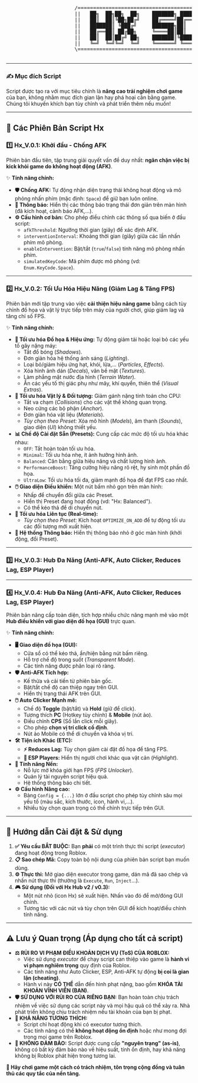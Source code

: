<p align="center">
    <pre>
                      /========================================================================\
                      ||   ██╗  ██╗██╗  ██╗    ███████╗ ██████╗██████╗ ██╗██████╗ ████████╗   ||
                      ||   ██║  ██║╚██╗██╔╝    ██╔════╝██╔════╝██╔══██╗██║██╔══██╗╚══██╔══╝   ||
                      ||   ███████║ ╚███╔╝     ███████╗██║     ██████╔╝██║██████╔╝   ██║      ||
                      ||   ██╔══██║ ██╔██╗     ╚════██║██║     ██╔══██╗██║██╔═══╝    ██║      ||
                      ||   ██║  ██║██╔╝ ██╗    ███████║╚██████╗██║  ██║██║██║        ██║      ||
                      ||   ╚═╝  ╚═╝╚═╝  ╚═╝    ╚══════╝ ╚═════╝╚═╝  ╚═╝╚═╝╚═╝        ╚═╝      ||
                      \========================================================================/
    </pre>
</p>

---

### ✍️ **Mục đích Script**

Script được tạo ra với mục tiêu chính là **nâng cao trải nghiệm chơi game** của bạn, không nhằm mục đích gian lận hay phá hoại cân bằng game. Chúng tôi khuyến khích bạn tùy chỉnh và phát triển thêm nếu muốn!

---

## 📜 **Các Phiên Bản Script Hx**

### 1️⃣ **Hx_V.0.1: Khởi đầu - Chống AFK**

Phiên bản đầu tiên, tập trung giải quyết vấn đề duy nhất: **ngăn chặn việc bị kick khỏi game do không hoạt động (AFK)**.

✨ **Tính năng chính:**

* **🛡️ Chống AFK:** Tự động nhận diện trạng thái không hoạt động và mô phỏng nhấn phím (mặc định: `Space`) để giữ bạn luôn online.
* **💬 Thông báo:** Hiển thị các thông báo trạng thái đơn giản trên màn hình (đã kích hoạt, cảnh báo AFK,...).
* **⚙️ Cấu hình cơ bản:** Cho phép điều chỉnh các thông số qua biến ở đầu script:
    * `afkThreshold`: Ngưỡng thời gian (giây) để xác định AFK.
    * `interventionInterval`: Khoảng thời gian (giây) giữa các lần nhấn phím mô phỏng.
    * `enableIntervention`: Bật/tắt (`true`/`false`) tính năng mô phỏng nhấn phím.
    * `simulatedKeyCode`: Mã phím được mô phỏng (vd: `Enum.KeyCode.Space`).

---

### 2️⃣ **Hx_V.0.2: Tối Ưu Hóa Hiệu Năng (Giảm Lag & Tăng FPS)**

Phiên bản mới tập trung vào việc **cải thiện hiệu năng game** bằng cách tùy chỉnh đồ họa và vật lý trực tiếp trên máy của người chơi, giúp giảm lag và tăng chỉ số FPS.

✨ **Tính năng chính:**

* **🎨 Tối ưu hóa Đồ họa & Hiệu ứng:** Tự động giảm tải hoặc loại bỏ các yếu tố gây nặng máy:
    * Tắt đổ bóng (*Shadows*).
    * Đơn giản hóa hệ thống ánh sáng (*Lighting*).
    * Loại bỏ/giảm hiệu ứng hạt, khói, lửa,... (*Particles*, *Effects*).
    * Xóa hình ảnh dán (*Decals*), vân bề mặt (*Textures*).
    * Làm phẳng mặt nước địa hình (*Terrain Water*).
    * Ẩn các yếu tố thị giác phụ như mây, khí quyển, thiên thể (*Visual Extras*).
* **🧱 Tối ưu hóa Vật lý & Đối tượng:** Giảm gánh nặng tính toán cho CPU:
    * Tắt va chạm (*Collisions*) cho các vật thể không quan trọng.
    * Neo cứng các bộ phận (*Anchor*).
    * Đơn giản hóa vật liệu (*Materials*).
    * *Tùy chọn theo Preset:* Xóa mô hình (*Models*), âm thanh (*Sounds*), giao diện (*UI*) không thiết yếu.
* **📊 Chế độ Cài đặt Sẵn (Presets):** Cung cấp các mức độ tối ưu hóa khác nhau:
    * `OFF`: Tắt hoàn toàn tối ưu hóa.
    * `Minimal`: Tối ưu hóa nhẹ, ít ảnh hưởng hình ảnh.
    * `Balanced`: Cân bằng giữa hiệu năng và chất lượng hình ảnh.
    * `PerformanceBoost`: Tăng cường hiệu năng rõ rệt, hy sinh một phần đồ họa.
    * `UltraLow`: Tối ưu hóa tối đa, giảm mạnh đồ họa để đạt FPS cao nhất.
* **🖱️ Giao diện Điều khiển:** Một nút bấm nhỏ gọn trên màn hình:
    * Nhấp để chuyển đổi giữa các Preset.
    * Hiển thị Preset đang hoạt động (vd: "Hx: Balanced").
    * Có thể kéo thả để di chuyển nút.
* **🔄 Tối ưu hóa Liên tục (Real-time):**
    * *Tùy chọn theo Preset:* Kích hoạt `OPTIMIZE_ON_ADD` để tự động tối ưu các đối tượng mới xuất hiện.
* **📢 Hệ thống Thông báo:** Hiển thị thông báo nhỏ ở góc màn hình (khởi động, đổi Preset).

---

### 3️⃣ **Hx_V.0.3: Hub Đa Năng (Anti-AFK, Auto Clicker, Reduces Lag, ESP Player)**


---

### 4️⃣ **Hx_V.0.4: Hub Đa Năng (Anti-AFK, Auto Clicker, Reduces Lag, ESP Player)**

Phiên bản nâng cấp toàn diện, tích hợp nhiều chức năng mạnh mẽ vào một **Hub điều khiển với giao diện đồ họa (GUI)** trực quan.

✨ **Tính năng chính:**

* **🖥️ Giao diện đồ họa (GUI):**
    * Cửa sổ có thể kéo thả, ẩn/hiện bằng nút bấm riêng.
    * Hỗ trợ chế độ trong suốt (*Transparent Mode*).
    * Các tính năng được phân loại rõ ràng.
* **🛡️ Anti-AFK Tích hợp:**
    * Kế thừa và cải tiến từ phiên bản gốc.
    * Bật/tắt chế độ can thiệp ngay trên GUI.
    * Hiển thị trạng thái AFK trên GUI.
* **🖱️ Auto Clicker Mạnh mẽ:**
    * Chế độ **Toggle** (bật/tắt) và **Hold** (giữ để click).
    * Tương thích **PC** (Hotkey tùy chỉnh) & **Mobile** (nút ảo).
    * Điều chỉnh **CPS** (Số lần click mỗi giây).
    * Cho phép **chọn vị trí click cố định**.
    * Nút ảo Mobile có thể di chuyển và khóa vị trí.
* **🛠️ Tiện ích Khác (ETC):**
    * **⚡ Reduces Lag:** Tùy chọn giảm cài đặt đồ họa để tăng FPS.
    * **👀 ESP Players:** Hiển thị người chơi khác qua vật cản (*Highlight*).
* **🚀 Tính năng Nền:**
    * Nỗ lực mở khóa giới hạn FPS (*FPS Unlocker*).
    * Quản lý tài nguyên script hiệu quả.
    * Hệ thống thông báo chi tiết.
* **⚙️ Cấu hình Nâng cao:**
    * Bảng `Config = {...}` lớn ở đầu script cho phép tùy chỉnh sâu mọi yếu tố (màu sắc, kích thước, icon, hành vi,...).
    * Nhiều tùy chọn quan trọng có thể chỉnh trực tiếp trên GUI.

---

## 🚀 **Hướng dẫn Cài đặt & Sử dụng**

1.  **✅ Yêu cầu BẮT BUỘC:** Bạn **phải** có một trình thực thi script (*executor*) đang hoạt động trong Roblox.
2.  **📋 Sao chép Mã:** Copy toàn bộ nội dung của phiên bản script bạn muốn dùng.
3.  **⚙️ Thực thi:** Mở giao diện executor trong game, dán mã đã sao chép và nhấn nút thực thi (thường là `Execute`, `Run`, `Inject`...).
4.  **🎮 Sử dụng (Đối với Hx Hub v2 / v0.3):**
    * Một nút nhỏ (icon Hx) sẽ xuất hiện. Nhấn vào đó để mở/đóng GUI chính.
    * Tương tác với các nút và tùy chọn trên GUI để kích hoạt/điều chỉnh tính năng.

---

## ⚠️ **Lưu ý Quan trọng (Áp dụng cho tất cả script)**

* **⚖️ RỦI RO VI PHẠM ĐIỀU KHOẢN DỊCH VỤ (ToS) CỦA ROBLOX:**
    * Việc sử dụng *executor* để chạy script can thiệp vào game là **hành vi vi phạm nghiêm trọng** quy định của Roblox.
    * Các tính năng như Auto Clicker, ESP, Anti-AFK tự động **bị coi là gian lận (cheating)**.
    * Hành vi này **CÓ THỂ** dẫn đến hình phạt nặng, bao gồm **KHÓA TÀI KHOẢN VĨNH VIỄN (BAN)**.
* **🛡️ SỬ DỤNG VỚI RỦI RO CỦA RIÊNG BẠN:** Bạn hoàn toàn chịu trách nhiệm về việc sử dụng các script này và mọi hậu quả có thể xảy ra. Nhà phát triển không chịu trách nhiệm nếu tài khoản của bạn bị phạt.
* **🧩 KHẢ NĂNG TƯƠNG THÍCH:**
    * Script chỉ hoạt động khi có executor tương thích.
    * Các tính năng có thể **không hoạt động ổn định** hoặc như mong đợi trong mọi game trên Roblox.
* **🚫 KHÔNG ĐẢM BẢO:** Script được cung cấp **"nguyên trạng" (as-is)**, không có bất kỳ đảm bảo nào về hiệu suất, tính ổn định, hay khả năng không bị Roblox phát hiện trong tương lai.

**🙏 Hãy chơi game một cách có trách nhiệm, tôn trọng cộng đồng và tuân thủ các quy tắc của nền tảng.**
